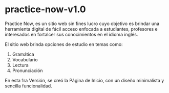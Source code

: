 # practice-now-v1.0

Practice Now, es un sitio web sin fines lucro
cuyo objetivo es brindar una herramienta digital
de fácil acceso enfocada a estudiantes, profesores
e interesados en fortalcer sus conocimientos en el 
idioma inglés.

El sitio web brinda opciones de estudio en temas como:

1. Gramática
2. Vocabulario
3. Lectura
4. Pronunciación

En esta 1ra Versión, se creó la Página de Inicio, con un 
diseño minimalista y sencilla funcionalidad.